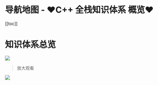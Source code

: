 # 导航地图 - ♥C++ 全栈知识体系 概览♥

[[toc]]

# 知识体系总览

![](/_images/guide/总体流程图_1.png)

> 放大观看

![](/_images/guide/总体流程图_2.png)
